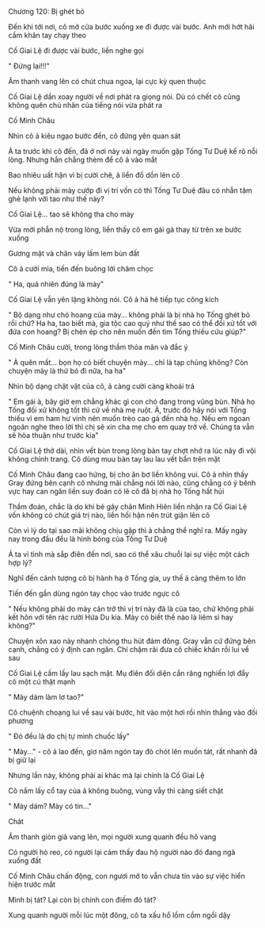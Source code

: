 




Chương 120: Bị ghét bỏ

Đến khi tới nơi, cô mở cửa bước xuống xe đi được vài bước. Anh mới hớt hãi cầm khăn tay chạy theo

Cố Giai Lệ đi được vài bước, liền nghe gọi

" Đứng lại!!!"

Âm thanh vang lên có chút chua ngoa, lại cực kỳ quen thuộc

Cố Giai Lệ dần xoay người về nơi phát ra giọng nói. Dù có chết cô cũng không quên chủ nhân của tiếng nói vừa phát ra

Cố Minh Châu

Nhìn cô ả kiêu ngạo bước đến, cô đứng yên quan sát

Ả ta trước khi cô đến, đã ở nơi này vài ngày muốn gặp Tống Tư Duệ kể rõ nỗi lòng. Nhưng hắn chẳng thèm để cô ả vào mắt

Bao nhiêu uất hận vì bị cười chê, ả liền đổ dồn lên cô


Nếu không phải mày cướp đi vị trí vốn có thì Tống Tư Duệ đâu có nhẫn tâm ghẻ lạnh với tao như thế này?

Cố Giai Lệ... tao sẽ không tha cho mày

Vừa mới phẫn nộ trong lòng, liền thấy cô em gái gả thay từ trên xe bước xuống

Gương mặt và chân váy lấm lem bùn đất

Cô ả cười mỉa, tiến đến buông lời châm chọc


" Ha, quả nhiên đúng là mày"

Cố Giai Lệ vẫn yên lặng không nói. Cô ả hả hê tiếp tục công kích

" Bộ dạng như chó hoang của mày... không phải là bị nhà họ Tống ghét bỏ rồi chứ? Ha ha, tao biết mà, gia tộc cao quý như thế sao có thể đối xử tốt với đứa con hoang? Bị chèn ép cho nên muốn đến tìm Tống thiếu cứu giúp?"

Cố Minh Châu cười, trong lòng thầm thỏa mãn và đắc ý

" À quên mất... bọn họ có biết chuyện mày... chỉ là tạp chủng không? Còn chuyện mày là thứ bỏ đi nữa, ha ha"

Nhìn bộ dạng chật vật của cô, ả càng cười càng khoái trá

" Em gái à, bây giờ em chẳng khác gì con chó đang trong vũng bùn. Nhà họ Tống đối xử không tốt thì cứ về nhà mẹ ruột. À, trước đó hãy nói với Tống thiếu vì em ham hư vinh nên muốn trèo cao gả đến nhà họ. Nếu em ngoan ngoãn nghe theo lời thì chị sẽ xin cha mẹ cho em quay trở về. Chúng ta vẫn sẽ hòa thuận như trước kia"

Cố Giai Lệ thở dài, nhìn vết bùn trong lòng bàn tay chợt nhớ ra lúc nãy đi vội không chỉnh trang. Cô dùng muu bàn tay lau lau vết bẩn trên mặt


Cố Minh Châu đang cao hứng, bị cho ăn bơ liền không vui. Cô ả nhìn thấy Gray đứng bên cạnh cô nhưng mãi chẳng nói lời nào, cũng chẳng có ý bênh vực hay can ngăn liền suy đoán có lẽ cô đã bị nhà họ Tống hất hủi

Thầm đoán, chắc là do khi bẻ gãy chân Minh Hiên liền nhận ra Cố Giai Lệ vốn không có chút giá trị nào, liền hối hận nên trút giận lên cô

Còn vì lý do tại sao mãi không chịu gặp thì ả chẳng thể nghĩ ra. Mấy ngày nay trong đầu đều là hình bóng của Tống Tư Duệ

Ả ta vì tình mà sắp điên đến nơi, sao có thể xâu chuỗi lại sự việc một cách hợp lý?

Nghĩ đến cảnh tượng cô bị hành hạ ở Tống gia, uy thế ả càng thêm to lớn

Tiến đến gần dùng ngón tay chọc vào trước ngực cô

" Nếu không phải do mày cản trở thì vị trí này đã là của tao, chứ không phải kết hôn với tên rác rưởi Hứa Du kia. Mày có biết thế nào là liêm sỉ hay không?"

Chuyện xôn xao này nhanh chóng thu hút đám đông. Gray vẫn cứ đứng bên cạnh, chẳng có ý định can ngăn. Chỉ chậm rãi đưa cô chiếc khăn rồi lui về sau

Cố Giai Lệ cầm lấy lau sạch mặt. Mụ điên đối diện cắn răng nghiến lợi đẩy cô một cú thật mạnh

" Mày dám làm lơ tao?"

Cô chuệnh choạng lui về sau vài bước, hít vào một hơi rồi nhìn thẳng vào đối phương

" Đó đều là do chị tự mình chuốc lấy"

" Mày..." - cô ả lao đến, giơ năm ngón tay đỏ chót lên muốn tát, rất nhanh đã bị giữ lại

Nhưng lần này, không phải ai khác mà lại chính là Cố Giai Lệ

Cô nắm lấy cổ tay của ả không buông, vùng vẫy thì càng siết chặt

" Mày dám? Mày có tin..."

Chát

Âm thanh giòn giã vang lên, mọi người xung quanh đều hô vang

Có người hò reo, có người lại cảm thấy đau hộ người nào đó đang ngã xuống đất

Cố Minh Châu chấn động, con ngươi mở to vẫn chưa tin vào sự việc hiển hiện trước mắt

Mình bị tát? Lại còn bị chính con điếm đó tát?

Xung quanh người mỗi lúc một đông, cô ta xấu hổ lồm cồm ngồi dậy




